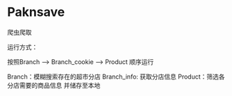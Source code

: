# Paknsave

爬虫爬取

运行方式：

按照Branch --> Branch_cookie --> Product 顺序运行

Branch：模糊搜索存在的超市分店
Branch_info: 获取分店信息
Product：筛选各分店需要的商品信息 并储存至本地

